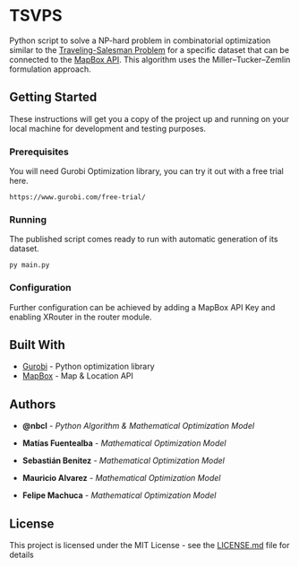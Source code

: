 # TSVPS

Python script to solve a NP-hard problem in combinatorial optimization similar to the [Traveling-Salesman Problem](https://en.wikipedia.org/wiki/Travelling_salesman_problem) for a specific dataset that can be connected to the [MapBox API](https://www.mapbox.com/). This algorithm uses the Miller–Tucker–Zemlin formulation approach.

## Getting Started

These instructions will get you a copy of the project up and running on your local machine for development and testing purposes.

### Prerequisites

You will need Gurobi Optimization library, you can try it out with a free trial here.

```
https://www.gurobi.com/free-trial/
```

### Running

The published script comes ready to run with automatic generation of its dataset. 

```
py main.py
```

### Configuration

Further configuration can be achieved by adding a MapBox API Key and enabling XRouter in the router module.

## Built With

* [Gurobi](https://www.gurobi.com/free-trial/) - Python optimization library
* [MapBox](https://www.mapbox.com/) - Map & Location API

## Authors

* **@nbcl** - *Python Algorithm & Mathematical Optimization Model* 

* **Matías Fuentealba** - *Mathematical Optimization Model*  

* **Sebastián Benitez** - *Mathematical Optimization Model*  

* **Mauricio Alvarez** - *Mathematical Optimization Model*  

* **Felipe Machuca** - *Mathematical Optimization Model*  


## License

This project is licensed under the MIT License - see the [LICENSE.md](LICENSE.md) file for details
